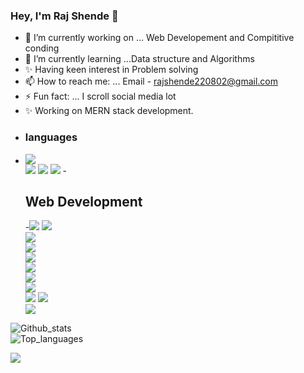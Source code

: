 ### Hey, I'm Raj Shende 👋

<!--
**shenderaj9021/shenderaj9021** is a ✨ _special_ ✨ repository because its `README.md` (this file) appears on your GitHub profile.
-->
- 🔭 I’m currently working on ...  Web Developement and Compititive conding
- 🌱 I’m currently learning ...Data structure and Algorithms 
- ✨ Having keen interest in Problem solving
- 📫 How to reach me: ... Email - rajshende220802@gmail.com
- ⚡ Fun fact: ... I scroll social media lot
- ✨ Working on MERN stack development.
- <h3>languages </h3>
-  <img src="https://img.shields.io/badge/C-00599C?style=for-the-badge&logo=c&logoColor=white"></img>  
  <img src="https://img.shields.io/badge/C%2B%2B-00599C?style=for-the-badge&logo=c%2B%2B&logoColor=white"></img>
  <img src="https://img.shields.io/badge/JavaScript-F7DF1E?style=for-the-badge&logo=javascript&logoColor=black"></img>
  <img src="https://img.shields.io/badge/Python-14354C?style=for-the-badge&logo=python&logoColor=white"></img>
-<h2>Web Development </h2>
-<img src="https://img.shields.io/badge/HTML-239120?style=for-the-badge&logo=html5&logoColor=white"></img> 
<img src="https://img.shields.io/badge/CSS-239120?&style=for-the-badge&logo=css3&logoColor=white"></img>  
<img src="https://img.shields.io/badge/JavaScript-F7DF1E?style=for-the-badge&logo=javascript&logoColor=black"></img>  
<img src="https://img.shields.io/badge/Node.js-43853D?style=for-the-badge&logo=node.js&logoColor=white"></img>  
<img src="https://img.shields.io/badge/HTML5-E34F26?style=for-the-badge&logo=html5&logoColor=white"></img>  
<img src="https://img.shields.io/badge/React-20232A?style=for-the-badge&logo=react&logoColor=61DAFB"></img>  
<img src="https://img.shields.io/badge/Tailwind_CSS-38B2AC?style=for-the-badge&logo=tailwind-css&logoColor=white"></img>  
<img src="https://img.shields.io/badge/Bootstrap-563D7C?style=for-the-badge&logo=bootstrap&logoColor=white"></img>  
<img src="https://img.shields.io/badge/Redux-593D88?style=for-the-badge&logo=redux&logoColor=whitef"></img>
<img src="https://img.shields.io/badge/React_Router-CA4245?style=for-the-badge&logo=react-router&logoColor=white"></img>  
<img src="https://img.shields.io/badge/MongoDB-4EA94B?style=for-the-badge&logo=mongodb&logoColor=white"></img> 
 
![Github_stats](https://github-readme-stats.vercel.app/api?username=shenderaj9021&count_private=true&show_icons=true&theme=radical)
<br>
![Top_languages](https://github-readme-stats.vercel.app/api/top-langs/?username=SHENDERAJ9021&show_icons=true&theme=radical)


<a href="rajshende220802@gmail.com"><img src="https://img.shields.io/badge/Gmail-D14836?style=for-the-badge&logo=gmail&logoColor=white"></a>
